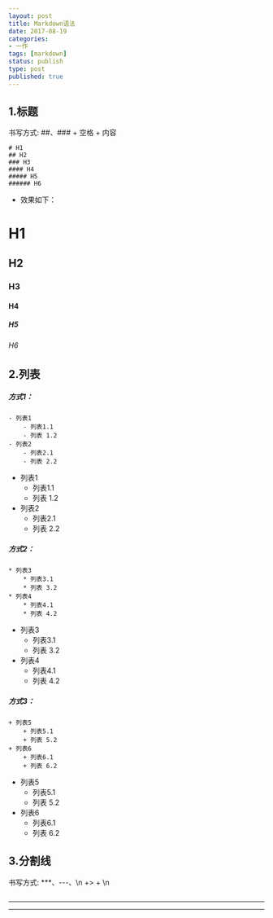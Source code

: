 ```yaml
---
layout: post
title: Markdown语法
date: 2017-08-19
categories:
- 一作
tags: [markdown]
status: publish
type: post
published: true
---
```


## 1.标题

书写方式: ##、### + 空格 + 内容

```
# H1
## H2
### H3
#### H4
##### H5
###### H6
```

* 效果如下：
# H1
## H2
### H3
#### H4
##### H5
###### H6

## 2.列表

##### 方式1：
```
- 列表1
	- 列表1.1
	- 列表 1.2
- 列表2
	- 列表2.1
	- 列表 2.2
```

- 列表1
	- 列表1.1
	- 列表 1.2
- 列表2
	- 列表2.1
	- 列表 2.2

##### 方式2：
```
* 列表3
	* 列表3.1
	* 列表 3.2
* 列表4
	* 列表4.1
	* 列表 4.2
```

* 列表3
	* 列表3.1
	* 列表 3.2
* 列表4
	* 列表4.1
	* 列表 4.2

##### 方式3：
```
+ 列表5
	+ 列表5.1
	+ 列表 5.2
+ 列表6
	+ 列表6.1
	+ 列表 6.2
```
+ 列表5
	+ 列表5.1
	+ 列表 5.2
+ 列表6
	+ 列表6.1
	+ 列表 6.2
	
## 3.分割线

书写方式: ***、---、\n +> + \n

```

```

* * *
***